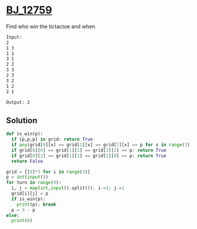 # [BJ_12759](https://acmicpc.net/problem/12759)

Find who win the tictactoe and when

```txt
Input:
2
1 3
1 1
3 1
2 2
3 3
2 3
3 2
1 2
2 1

Output: 2
```

## Solution

```py
def is_win(p):
  if [p,p,p] in grid: return True
  if any(grid[0][x] == grid[1][x] == grid[2][x] == p for x in range(3)): return True
  if grid[0][0] == grid[1][1] == grid[2][2] == p: return True
  if grid[0][2] == grid[1][1] == grid[2][0] == p: return True
  return False

grid = [[0]*3 for i in range(3)]
p = int(input())
for turn in range(9):
  i, j = map(int,input().split()); i-=1; j-=1
  grid[i][j] = p
  if is_win(p):
    print(p); break
  p = 3 - p
else:
  print(0)
```
